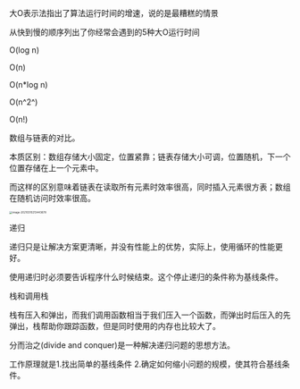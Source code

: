 大O表示法指出了算法运行时间的增速，说的是最糟糕的情景

从快到慢的顺序列出了你经常会遇到的5种大O运行时间

O(log n)

O(n)

O(n*log n)

O(n^2^)

O(n!)



数组与链表的对比。

本质区别：数组存储大小固定，位置紧靠；链表存储大小可调，位置随机，下一个位置存储在上一个元素中。

而这样的区别意味着链表在读取所有元素时效率很高，同时插入元素很方表；数组在随机访问时效率很高。

<img src="D:\research_workshop_new\算法\learn\算法.assets\image-20210310213443678.png" alt="image-20210310213443678" style="zoom: 33%;" />



递归

递归只是让解决方案更清晰，并没有性能上的优势，实际上，使用循环的性能更好。

使用递归时必须要告诉程序什么时候结束。这个停止递归的条件称为基线条件。



栈和调用栈

栈有压入和弹出，而我们调用函数相当于我们压入一个函数，而弹出时后压入的先弹出，栈帮助你跟踪函数，但是同时使用的内存也比较大了。

分而治之(divide and conquer)是一种解决递归问题的思想方法。

工作原理就是1.找出简单的基线条件    2.确定如何缩小问题的规模，使其符合基线条件。

